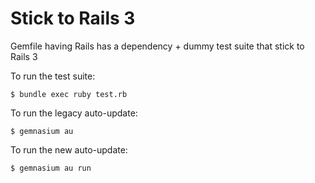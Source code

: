 Stick to Rails 3
================

Gemfile having Rails has a dependency + dummy test suite that stick to Rails 3

To run the test suite:

    $ bundle exec ruby test.rb

To run the legacy auto-update:

    $ gemnasium au

To run the new auto-update:

    $ gemnasium au run
